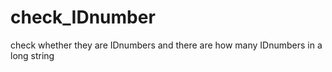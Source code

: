# check_IDnumber
check whether they are IDnumbers and there are how many IDnumbers in a long string
